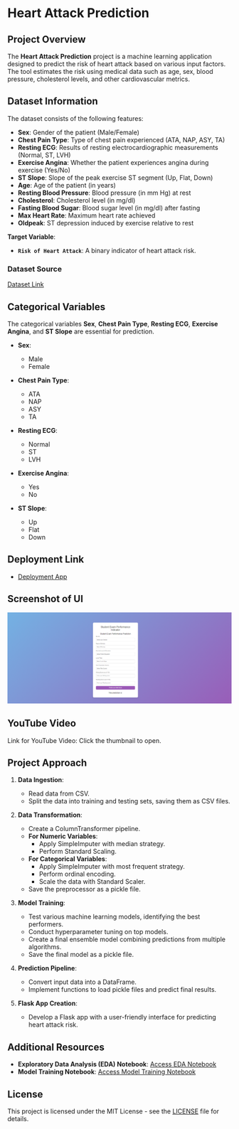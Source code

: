 # Heart Attack Prediction

## Project Overview

The **Heart Attack Prediction** project is a machine learning application designed to predict the risk of heart attack based on various input factors. The tool estimates the risk using medical data such as age, sex, blood pressure, cholesterol levels, and other cardiovascular metrics.

## Dataset Information

The dataset consists of the following features:

- **Sex**: Gender of the patient (Male/Female)
- **Chest Pain Type**: Type of chest pain experienced (ATA, NAP, ASY, TA)
- **Resting ECG**: Results of resting electrocardiographic measurements (Normal, ST, LVH)
- **Exercise Angina**: Whether the patient experiences angina during exercise (Yes/No)
- **ST Slope**: Slope of the peak exercise ST segment (Up, Flat, Down)
- **Age**: Age of the patient (in years)
- **Resting Blood Pressure**: Blood pressure (in mm Hg) at rest
- **Cholesterol**: Cholesterol level (in mg/dl)
- **Fasting Blood Sugar**: Blood sugar level (in mg/dl) after fasting
- **Max Heart Rate**: Maximum heart rate achieved
- **Oldpeak**: ST depression induced by exercise relative to rest

**Target Variable**:
- **`Risk of Heart Attack`**: A binary indicator of heart attack risk.

### Dataset Source
[Dataset Link](https://www.kaggle.com/datasets/your-dataset-link-here)

## Categorical Variables

The categorical variables **Sex**, **Chest Pain Type**, **Resting ECG**, **Exercise Angina**, and **ST Slope** are essential for prediction.

- **Sex**:
  - Male
  - Female

- **Chest Pain Type**:
  - ATA
  - NAP
  - ASY
  - TA

- **Resting ECG**:
  - Normal
  - ST
  - LVH

- **Exercise Angina**:
  - Yes
  - No

- **ST Slope**:
  - Up
  - Flat
  - Down

## Deployment Link
- [Deployment App](https://sureshbeekhani-heart-attack-prediction.hf.space)

## Screenshot of UI
![API Prediction](./templates/Prediction.jpg)

## YouTube Video
Link for YouTube Video: Click the thumbnail to open.

## Project Approach

1. **Data Ingestion**:
   - Read data from CSV.
   - Split the data into training and testing sets, saving them as CSV files.

2. **Data Transformation**:
   - Create a ColumnTransformer pipeline.
   - **For Numeric Variables**:
     - Apply SimpleImputer with median strategy.
     - Perform Standard Scaling.
   - **For Categorical Variables**:
     - Apply SimpleImputer with most frequent strategy.
     - Perform ordinal encoding.
     - Scale the data with Standard Scaler.
   - Save the preprocessor as a pickle file.

3. **Model Training**:
   - Test various machine learning models, identifying the best performers.
   - Conduct hyperparameter tuning on top models.
   - Create a final ensemble model combining predictions from multiple algorithms.
   - Save the final model as a pickle file.

4. **Prediction Pipeline**:
   - Convert input data into a DataFrame.
   - Implement functions to load pickle files and predict final results.

5. **Flask App Creation**:
   - Develop a Flask app with a user-friendly interface for predicting heart attack risk.

## Additional Resources
- **Exploratory Data Analysis (EDA) Notebook**: [Access EDA Notebook](./notebook/1.%20EDA%20HEART%20PREDICTION.ipynb)
- **Model Training Notebook**: [Access Model Training Notebook](./notebook/2.%20MODEL%20TRAINING%20HEART.ipynb)

## License

This project is licensed under the MIT License - see the [LICENSE](./LICENSE) file for details.
